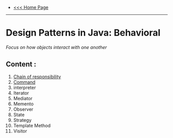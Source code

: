 - [<<< Home Page](../../README.md)
---

# Design Patterns in Java: Behavioral
###### Focus on how objects interact with one another 


## Content :
1. [Chain of responsibility](content/chain_of_responsibility.md)
2. [Command](content/command.md)
3. interpreter
4. Iterator
5. Mediator 
6. Memento
7. Observer
8. State
9. Strategy
10. Template Method
11. Visitor
